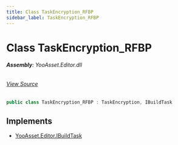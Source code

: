 ```yaml
---
title: Class TaskEncryption_RFBP
sidebar_label: TaskEncryption_RFBP
---
```

# Class TaskEncryption_RFBP


###### **Assembly**: YooAsset.Editor.dll
###### [View Source](https://github.com/tuyoogame/YooAsset-Samples.git/blob/main/Assets/YooAsset/Editor/AssetBundleBuilder/BuildPipeline/RawFileBuildPipeline/BuildTasks/TaskEncryption_RFBP.cs#L4)
```csharp title="Declaration"
public class TaskEncryption_RFBP : TaskEncryption, IBuildTask
```

## Implements

* [YooAsset.Editor.IBuildTask](../YooAsset.Editor/IBuildTask.md)
